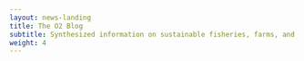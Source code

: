 ```yaml
---
layout: news-landing 
title: The O2 Blog
subtitle: Synthesized information on sustainable fisheries, farms, and seafood.
weight: 4
---
```

